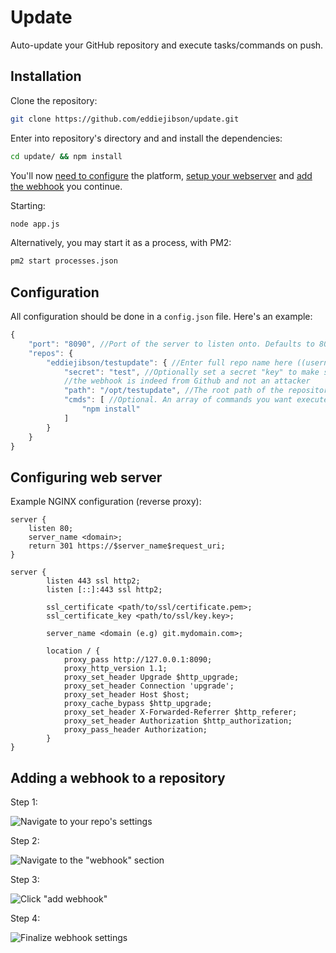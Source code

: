 # Update

Auto-update your GitHub repository and execute tasks/commands on push.

## Installation

Clone the repository:

```bash
git clone https://github.com/eddiejibson/update.git
```


Enter into repository's directory and and install the dependencies:
```bash 
cd update/ && npm install
```

You'll now [need to configure](#configuration) the platform, [setup your webserver](#configuring-web-server) and [add the webhook](#adding-a-webhook-to-a-repository) you continue.

Starting:

```bash
node app.js
```

Alternatively, you may start it as a process, with PM2:

```bash
pm2 start processes.json
```

## Configuration

All configuration should be done in a `config.json` file. Here's an example:

```javascript
{
    "port": "8090", //Port of the server to listen onto. Defaults to 8090
    "repos": {
        "eddiejibson/testupdate": { //Enter full repo name here ((username or organization)/repo)
            "secret": "test", //Optionally set a secret "key" to make sure 
            //the webhook is indeed from Github and not an attacker
            "path": "/opt/testupdate", //The root path of the repository stored on your local system
            "cmds": [ //Optional. An array of commands you want executed after pull
                "npm install"
            ]
        }
    }
}
```

## Configuring web server

Example NGINX configuration (reverse proxy):

```
server {
    listen 80;
    server_name <domain>;
    return 301 https://$server_name$request_uri;
}

server {
        listen 443 ssl http2;
        listen [::]:443 ssl http2;
	
        ssl_certificate <path/to/ssl/certificate.pem>;
        ssl_certificate_key <path/to/ssl/key.key>;

        server_name <domain (e.g) git.mydomain.com>;

        location / {
            proxy_pass http://127.0.0.1:8090;
            proxy_http_version 1.1;
            proxy_set_header Upgrade $http_upgrade;
            proxy_set_header Connection 'upgrade';
            proxy_set_header Host $host;
            proxy_cache_bypass $http_upgrade;
            proxy_set_header X-Forwarded-Referrer $http_referer;
            proxy_set_header Authorization $http_authorization;
            proxy_pass_header Authorization;
        }
}
```

## Adding a webhook to a repository

Step 1:

![Navigate to your repo's settings](https://i.jibson.me/768.png)

Step 2:

![Navigate to the "webhook" section](https://i.jibson.me/767.png)

Step 3:

![Click "add webhook"](https://i.jibson.me/288.png)

Step 4:

![Finalize webhook settings](https://i.jibson.me/825.png)